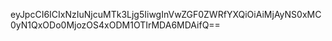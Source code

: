 eyJpcCI6ICIxNzIuNjcuMTk3Ljg5IiwgInVwZGF0ZWRfYXQiOiAiMjAyNS0xMC0yN1QxODo0MjozOS4xODM1OTIrMDA6MDAifQ==